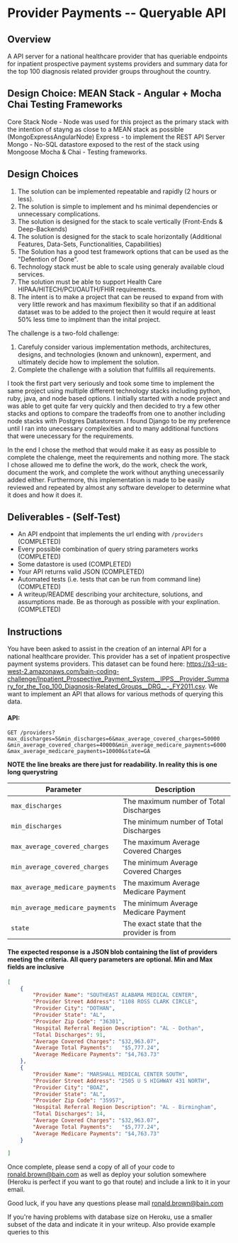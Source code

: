 # Provider Payments -- Queryable API

## Overview
A API server for a national healthcare provider that has queriable endpoints for inpatient prospective payment systems providers and summary data for the top 100 diagnosis related provider groups throughout the country.   

## Design Choice: MEAN Stack - Angular + Mocha Chai Testing Frameworks

Core Stack
Node - Node was used for this project as the primary stack with the intention of stayng as close to a MEAN stack as possible (MongoExpressAngularNode) 
Express - to implement the REST API Server
Mongo - No-SQL datastore exposed to the rest of the stack using Mongoose
Mocha & Chai - Testing frameworks.

## Design Choices

1. The solution can be implemented repeatable and rapidly (2 hours or less).
2. The solution is simple to implement and hs minimal dependencies or unnecessary complications.
3. The solution is designed for the stack to scale vertically (Front-Ends & Deep-Backends)
4. The solution is designed for the stack to scale horizontally (Additional Features, Data-Sets, Functionalities, Capabilities)
5. The Solution has a good test framework options that can be used as the "Defention of Done".
6. Technology stack must be able to scale using generaly available cloud services.
7. The solution must be able to support Health Care HIPAA/HITECH/PCI/OAUTH/FHIR requirements. 
8.  The intent is to make a project that can be reused to expand from with very little rework and has maximum flexibility so that if an additional dataset was to be added to the project then it would require at least 50% less time to implment than the inital project. 

The challenge is a two-fold challenge: 
1.  Carefuly consider various implementation methods, architectures, designs, and technologies (known and unknown), experment, and ultimately decide how to implement the solution.
2.  Complete the challenge with a solution that fullfills all requirements. 

I took the first part very seriously and took some time to implement the same project using multiple different technology stacks including python, ruby, java, and node based options.  I initially started with a node project and was able to get quite far very quickly and then decided to try a few other stacks and options to compare the tradeoffs from one to another including node stacks with Postgres Datastoresm.  I found Django to be my preference until I ran into unecessary complexities and to many additional functions that were unecessary for the requirements.

In the end I chose the method that would make it as easy as possible to complete the chalenge, meet the requirements and nothing more.  The stack I chose allowed me to define the work, do the work, check the work, document the work, and complete the work without anything unecessarily added either.  Furthermore, this implementation is made to be easily reviewed and repeated by almost any software developer to determine what it does and how it does it.  



## Deliverables - (Self-Test)
- An API endpoint that implements the url ending with `/providers` (COMPLETED)
- Every possible combination of query string parameters works (COMPLETED)
- Some datastore is used (COMPLETED)
- Your API returns valid JSON (COMPLETED)
- Automated tests (i.e. tests that can be run from command line) (COMPLETED)
- A writeup/README describing your architecture, solutions, and assumptions made.  Be as thorough as possible with your explination.  (COMPLETED)





## 


## Instructions
You have been asked to assist in the creation of an internal API for a national healthcare provider.  This provider has a set of inpatient prospective payment systems providers.  This dataset can be found here: https://s3-us-west-2.amazonaws.com/bain-coding-challenge/Inpatient_Prospective_Payment_System__IPPS__Provider_Summary_for_the_Top_100_Diagnosis-Related_Groups__DRG__-_FY2011.csv.  We want to implement an API that allows for various methods of querying this data.  

#### API:

```
GET /providers?max_discharges=5&min_discharges=6&max_average_covered_charges=50000
&min_average_covered_charges=40000&min_average_medicare_payments=6000
&max_average_medicare_payments=10000&state=GA
```
**NOTE the line breaks are there just for readability.  In reality this is one long querystring**

| Parameter                       | Description                               |
|---------------------------------|-------------------------------------------|
| `max_discharges`                | The maximum number of Total Discharges    |
| `min_discharges`                | The minimum number of Total Discharges    |
| `max_average_covered_charges`   | The maximum Average Covered Charges       | 
| `min_average_covered_charges`   | The minimum Average Covered Charges       |
| `max_average_medicare_payments` | The maximum Average Medicare Payment      |
| `min_average_medicare_payments` | The minimum Average Medicare Payment      |
| `state`                         | The exact state that the provider is from |

#### The expected response is a JSON blob containing the list of providers meeting the criteria.  All query parameters are optional.  Min and Max fields are inclusive

```json
[
	{
		"Provider Name": "SOUTHEAST ALABAMA MEDICAL CENTER",
		"Provider Street Address": "1108 ROSS CLARK CIRCLE",
		"Provider City": "DOTHAN",
		"Provider State": "AL",
		"Provider Zip Code": "36301",	
		"Hospital Referral Region Description": "AL - Dothan",
		"Total Discharges": 91,
		"Average Covered Charges": "$32,963.07", 
		"Average Total Payments": 	"$5,777.24",
		"Average Medicare Payments": "$4,763.73"
	},
	{
		"Provider Name": "MARSHALL MEDICAL CENTER SOUTH",
		"Provider Street Address": "2505 U S HIGHWAY 431 NORTH",
		"Provider City": "BOAZ",
		"Provider State": "AL",
		"Provider Zip Code": "35957",	
		"Hospital Referral Region Description": "AL - Birmingham",
		"Total Discharges": 14,
		"Average Covered Charges": "$32,963.07", 
		"Average Total Payments": 	"$5,777.24",
		"Average Medicare Payments": "$4,763.73"
	}
	
]

```


Once complete, please send a copy of all of your code to [ronald.brown@bain.com](mailto:ronald.brown@bain.com) as well as deploy your solution somewhere (Heroku is perfect if you want to go that route) and include a link to it in your email.

Good luck, if you have any questions please mail [ronald.brown@bain.com](mailto:ronald.brown@bain.com)

If you're having problems with database size on Heroku, use a smaller subset of the data and indicate it in your writeup.  Also provide example queries to this